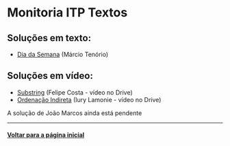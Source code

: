 # Monitoria ITP Textos
## Soluções em texto:
- [Dia da Semana](./dia_da_semana.md) (Márcio Tenório)

## Soluções em vídeo:
- [Substring](https://drive.google.com/file/d/1FUHOgMG9mKVUAUifReRxwhwQm0j6GxFo/view?usp=sharing) (Felipe Costa - vídeo no Drive)
- [Ordenação Indireta](https://drive.google.com/file/d/1qYxbOYYP37QAcpVcyT4Zqm8OS6nGrg8-/view?usp=sharing) (Iury Lamonie - vídeo no Drive)

A solução de João Marcos ainda está pendente

---
#### [Voltar para a página inicial](https://github.com/bti-ufrn/monitoria-itp)
